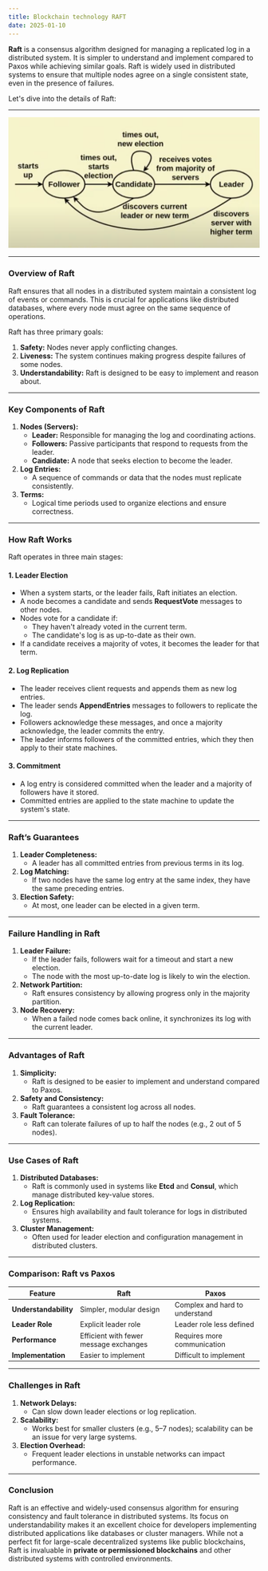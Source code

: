 ```yaml
---
title: Blockchain technology RAFT
date: 2025-01-10
---
```



**Raft** is a consensus algorithm designed for managing a replicated log in a distributed system. It is simpler to understand and implement compared to Paxos while achieving similar goals. Raft is widely used in distributed systems to ensure that multiple nodes agree on a single consistent state, even in the presence of failures.

Let's dive into the details of Raft:

---
![alt text](Pastedimage20241208144729.png)

---

### **Overview of Raft**

Raft ensures that all nodes in a distributed system maintain a consistent log of events or commands. This is crucial for applications like distributed databases, where every node must agree on the same sequence of operations.

Raft has three primary goals:

1. **Safety:** Nodes never apply conflicting changes.
2. **Liveness:** The system continues making progress despite failures of some nodes.
3. **Understandability:** Raft is designed to be easy to implement and reason about.

---

### **Key Components of Raft**

1. **Nodes (Servers):**
    - **Leader:** Responsible for managing the log and coordinating actions.
    - **Followers:** Passive participants that respond to requests from the leader.
    - **Candidate:** A node that seeks election to become the leader.
2. **Log Entries:**
    - A sequence of commands or data that the nodes must replicate consistently.
3. **Terms:**
    - Logical time periods used to organize elections and ensure correctness.

---

### **How Raft Works**

Raft operates in three main stages:

#### 1. **Leader Election**

- When a system starts, or the leader fails, Raft initiates an election.
- A node becomes a candidate and sends **RequestVote** messages to other nodes.
- Nodes vote for a candidate if:
    - They haven't already voted in the current term.
    - The candidate's log is as up-to-date as their own.
- If a candidate receives a majority of votes, it becomes the leader for that term.

#### 2. **Log Replication**

- The leader receives client requests and appends them as new log entries.
- The leader sends **AppendEntries** messages to followers to replicate the log.
- Followers acknowledge these messages, and once a majority acknowledge, the leader commits the entry.
- The leader informs followers of the committed entries, which they then apply to their state machines.

#### 3. **Commitment**

- A log entry is considered committed when the leader and a majority of followers have it stored.
- Committed entries are applied to the state machine to update the system's state.

---

### **Raft’s Guarantees**

1. **Leader Completeness:**
    - A leader has all committed entries from previous terms in its log.
2. **Log Matching:**
    - If two nodes have the same log entry at the same index, they have the same preceding entries.
3. **Election Safety:**
    - At most, one leader can be elected in a given term.

---

### **Failure Handling in Raft**

1. **Leader Failure:**
    - If the leader fails, followers wait for a timeout and start a new election.
    - The node with the most up-to-date log is likely to win the election.
2. **Network Partition:**
    - Raft ensures consistency by allowing progress only in the majority partition.
3. **Node Recovery:**
    - When a failed node comes back online, it synchronizes its log with the current leader.

---

### **Advantages of Raft**

1. **Simplicity:**
    - Raft is designed to be easier to implement and understand compared to Paxos.
2. **Safety and Consistency:**
    - Raft guarantees a consistent log across all nodes.
3. **Fault Tolerance:**
    - Raft can tolerate failures of up to half the nodes (e.g., 2 out of 5 nodes).

---

### **Use Cases of Raft**

1. **Distributed Databases:**
    - Raft is commonly used in systems like **Etcd** and **Consul**, which manage distributed key-value stores.
2. **Log Replication:**
    - Ensures high availability and fault tolerance for logs in distributed systems.
3. **Cluster Management:**
    - Often used for leader election and configuration management in distributed clusters.

---

### **Comparison: Raft vs Paxos**

|Feature|Raft|Paxos|
|---|---|---|
|**Understandability**|Simpler, modular design|Complex and hard to understand|
|**Leader Role**|Explicit leader role|Leader role less defined|
|**Performance**|Efficient with fewer message exchanges|Requires more communication|
|**Implementation**|Easier to implement|Difficult to implement|

---

### **Challenges in Raft**

1. **Network Delays:**
    - Can slow down leader elections or log replication.
2. **Scalability:**
    - Works best for smaller clusters (e.g., 5–7 nodes); scalability can be an issue for very large systems.
3. **Election Overhead:**
    - Frequent leader elections in unstable networks can impact performance.

---

### **Conclusion**

Raft is an effective and widely-used consensus algorithm for ensuring consistency and fault tolerance in distributed systems. Its focus on understandability makes it an excellent choice for developers implementing distributed applications like databases or cluster managers. While not a perfect fit for large-scale decentralized systems like public blockchains, Raft is invaluable in **private or permissioned blockchains** and other distributed systems with controlled environments.